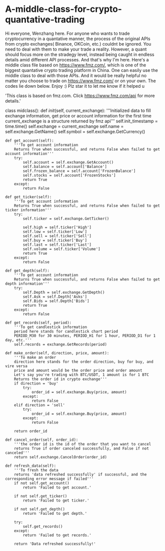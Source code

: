 # A-middle-class-for-crypto-quantative-trading
Hi everyone, Wenzhang here.
For anyone who wants to trade cryptocurrency in a quantative manner, the process of the original APIs from crypto exchanges( Binance, OKCoin, etc.) couldnt be ignored. You need to deal with them to make your trade a reality. However, a quant should focus more on the stradegy level, instead being caught in endless details amid different API processes.
And that's why I'm here. Here's a middle class file based on https://www.fmz.com/, which is one of the biggest quantative crypto trading platform in China. One can easily use the middle class to deal with those APIs. And it would be really helpful no matter you choose to trade on https://www.fmz.com/ or on your own.
The codes lie down below. Enjoy :) Plz star it to let me know if it helped u 

'This class is based on fmz.com. Click https://www.fmz.com/api for more details.'

class midclass():
    def _init_(self, current_exchange):
        '''Initialized data to fill exchange information, get price or account information for the first time
        current_exchange is a structure returned by fmz api'''
        self.init_timestamp = time.time()
        self.exchange = current_exchange
        self.name = self.exchange.GetName()
        self.symbol = self.exchange.GetCurrency()

    def get_account(self):
        '''To get account information
        Returns True when successful, and returns False when failed to get account information'''
        try:
            self.account = self.exchange.GetAccount()
            self.balance = self.account['Balance']
            self.frozen_balance = self.account['FrozenBalance']
            self.stocks = self.account['FrozenStocks']
            return True
        except:
            return False

    def get_ticker(self):
        '''To get account information
        Returns True when successful, and returns False when failed to get ticker information'''
        try:
            self.ticker = self.exchange.GetTicker()

            self.high = self.ticker['High']
            self.low = self.ticker['Low']
            self.sell = self.ticker['Sell']
            self.buy = self.ticker['Buy']
            self.last = self.ticker['Last']
            self.volume = self.ticker['Volume']
            return True
        except:
            return False

    def get_depth(self):
        '''To get account information
        Returns True when successful, and returns False when failed to get depth information'''
        try:
            self.Depth = self.exchange.GetDepth()
            self.Ask = self.Depth['Asks']
            self.Bids = self.Depth['Bids']
            return True
        except:
            return False

    def get_records(self, period):
        '''To get candlestick information
        period here stands for candlestick chart period
        PERIOD_M30 for 30 minutes, PERIOD_H1 for 1 hour, PERIOD_D1 for 1 day, etc.'''
        self.records = exchange.GetRecords(period)

    def make_order(self, direction, price, amount):
        '''To make an order
        direction here stands for the order direction, buy for buy, and vire versa
        price and amount would be the order price and order amount
        Let's say you're trading with BTC/USDT, 1 amount is for 1 BTC
        Returns the order id in crypto exchange'''
        if direction = 'buy'
            try:
                order_id = self.exchange.Buy(price, amount)
            except:
                return False
        elif direction = 'sell'
            try:
                order_id = self.exchange.Buy(price, amount)
            except:
                return False

        return order_id

    def cancel_order(self, order_id):
        '''the order id is the id of the order that you want to cancel
        returns True if order canceled successfully, and False if not canceled'''
        return self.exchange.CancelOrder(order_id)

    def refresh_data(self):
        '''To fresh the data
        returns 'data refreshed successfully' if successful, and the corresponding error message if failed'''
        if not self.get_account()
            return 'Failed to get account.'

        if not self.get_ticker()
            return 'Failed to get ticker.'

        if not self.get_depth()
            return 'Failed to get depth.'

        try:
            self.get_records()
        except:
            return 'Failed to get records.'

        return 'Data refreshed successfully!'
